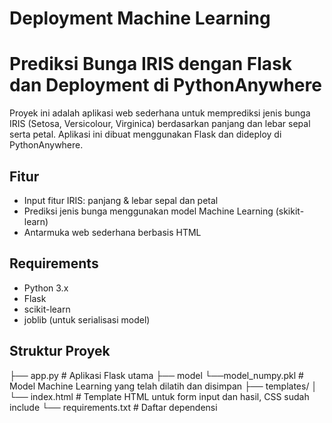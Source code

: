 # Deployment Machine Learning
# Prediksi Bunga IRIS dengan Flask dan Deployment di PythonAnywhere

Proyek ini adalah aplikasi web sederhana untuk memprediksi jenis bunga IRIS (Setosa, Versicolour, Virginica) berdasarkan panjang dan lebar sepal serta petal. Aplikasi ini dibuat menggunakan Flask dan dideploy di PythonAnywhere.

## Fitur
- Input fitur IRIS: panjang & lebar sepal dan petal
- Prediksi jenis bunga menggunakan model Machine Learning (skikit-learn)
- Antarmuka web sederhana berbasis HTML

## Requirements
- Python 3.x
- Flask
- scikit-learn
- joblib (untuk serialisasi model)

## Struktur Proyek
├── app.py # Aplikasi Flask utama
├── model
 └──model_numpy.pkl # Model Machine Learning yang telah dilatih dan disimpan
├── templates/
│ └── index.html # Template HTML untuk form input dan hasil, CSS sudah include 
└── requirements.txt # Daftar dependensi
